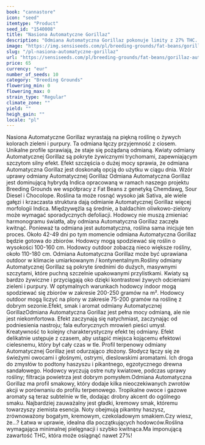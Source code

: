 ```yaml
---
book: "cannastore"
icon: "seed"
itemtype: "Product"
seed_id: "1540008"
title: "Nasiona Automatyczne Gorillaz"
description: "Odmiana Automatyczna Gorillaz pokonuje limity z 27% THC. Intensywny aromat diesla i śmietanki, wielowarstwowy smak i łagodzący efekt. Łatwa w uprawie!"
image: "https://img.sensiseeds.com/pl/breeding-grounds/fat-beans/gorillaz-automatyczne-image.png"
slug: "/pl-nasiona-automatyczne-gorillaz"
url: "https://sensiseeds.com/pl/breeding-grounds/fat-beans/gorillaz-automatyczne?a_aid=cannastore"
price: 65
currency: "eur"
number_of_seeds: 10
category: "Breeding Grounds"
flowering_min: 0
flowering_max: 0
strain_type: "Regular"
climate_zone: ""
yield: ""
heigh_gain: ""
locale: "pl"
---
```

Nasiona Automatyczne Gorillaz wyrastają na piękną roślinę o żywych kolorach zieleni i purpury. Ta odmiana łączy przyjemność z ciosem. Unikalne profile sprawiają, że staje się pożądaną odmianą. Kwiaty odmiany Automatycznej Gorillaz są pokryte żywicznymi trychomami, zapewniającym szczytom silny efekt. Efekt szczęścia o dużej mocy sprawia, że odmiana Automatyczna Gorillaz jest doskonałą opcją do użytku w ciągu dnia. Wzór uprawy odmiany Automatycznej Gorillaz Odmiana Automatyczna Gorillaz jest dominującą hybrydą Indica opracowaną w ramach naszego projektu Breeding Grounds we współpracy z Fat Beans z genetyką Chemdawg, Sour Diesel i Chocolope. Roślina ta może rosnąć wysoko jak Sativa, ale wiele gałęzi i krzaczasta struktura dają odmianie Automatycznej Gorillaz więcej morfologii Indica. Międzywęźla są średnie, a baldachim oliwkowo-zielony może wymagać sporadycznych defoliacji. Hodowcy nie muszą zmieniać harmonogramu światła, aby odmiana Automatyczna Gorillaz zaczęła kwitnąć. Ponieważ ta odmiana jest automatyczna, roślina sama inicjuje ten proces. Około 42-49 dni po tym momencie odmiana Automatyczna Gorillaz będzie gotowa do zbiorów. Hodowcy mogą spodziewać się roślin o wysokości 100-160 cm. Hodowcy outdoor zobaczą nieco większe rośliny, około 110-180 cm. Odmiana Automatyczna Gorillaz może być uprawiana outdoor w klimacie umiarkowanym / kontynentalnym.Rośliny odmiany Automatycznej Gorillaz są pokryte średnimi do dużych, masywnymi szczytami, które puchną szczelnie upakowanymi przylistkami. Kwiaty są bardzo żywiczne i przyciągają oko dzięki kontrastowi żywych odcieniami zieleni i purpury. W optymalnych warunkach hodowcy indoor mogą spodziewać się zbiorów w zakresie 200-250 gramów na m². Hodowcy outdoor mogą liczyć na plony w zakresie 75-200 gramów na roślinę z dobrym sezonie.Efekt, smak i aromat odmiany Automatycznej GorillazOdmiana Automatyczna Gorillaz jest pełna mocy odmianą, ale nie jest niekomfortowa. Efekt zaczynają się natychmiast, zaczynając od podniesienia nastroju; fala euforycznych mrowień pieści umysł. Kreatywność to kolejny charakterystyczny efekt tej odmiany. Efekt delikatnie ustępuje z czasem, aby ustąpić miejsca kojącemu efektowi cielesnemu, który był cały czas w tle. Profil terpenowy odmiany Automatycznej Gorillaz jest odurzająco złożony. Słodycz łączy się ze świeżymi owocami i głośnymi, ostrymi, dieslowskimi aromatami. Ich droga do zmysłów to podtony haszyszu i pikantnego, egzotycznego drewna sandałowego. Hodowcy wyczują ostre nuty kwiatowe, podczas uprawy rośliny; filtracja powietrza jest dobrym pomysłem.Odmiana Automatyczna Gorillaz ma profil smakowy, który dodaje kilka nieoczekiwanych zwrotów akcji w porównaniu do profilu terpenowego. Tropikalne owoce i gazowe aromaty są teraz subtelnie w tle, dodając drobny akcent do ogólnego smaku. Najbardziej zauważalny jest gładki, kremowy smak, któremu towarzyszy ziemista esencja. Noty obejmują pikantny haszysz, zrównoważony bogatym, kremowym, czekoladowym smakiem.Czy wiesz, że…? Łatwa w uprawie, idealna dla początkujących hodowców.Roślina wymagająca minimalnej pielęgnacji i szybko kwitnąca.Ma imponującą zawartość THC, która może osiągnąć nawet 27%!
